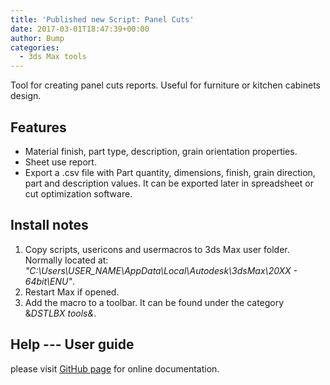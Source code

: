 ```yaml
---
title: 'Published new Script: Panel Cuts'
date: 2017-03-01T18:47:39+00:00
author: Bump
categories:
  - 3ds Max tools
---
```


Tool for creating panel cuts reports. Useful for furniture or kitchen cabinets design.

## Features

* Material finish, part type, description, grain orientation properties.
* Sheet use report.
* Export a .csv file with Part quantity, dimensions, finish, grain direction, part and description values. It can be exported later in spreadsheet or cut optimization software.

## Install notes

1. Copy scripts, usericons and usermacros to 3ds Max user folder. Normally located at: *"C:\Users\USER_NAME\AppData\Local\Autodesk\3dsMax\20XX - 64bit\ENU"*.
2. Restart Max if opened.
3. Add the macro to a toolbar. It can be found under the category &*DSTLBX tools&*.

## Help --- User guide

please visit [GitHub page](https://github.com/HAG87/other-documentation/blob/master/panel_cuts_user_guide.md) for online documentation.
